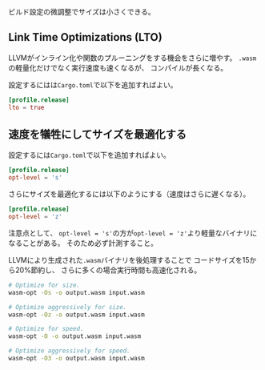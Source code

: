 ビルド設定の微調整でサイズは小さくできる。

## Link Time Optimizations (LTO)
LLVMがインライン化や関数のプルーニングをする機会をさらに増やす。
`.wasm`の軽量化だけでなく実行速度も速くなるが、
コンパイルが長くなる。

設定するにはは`Cargo.toml`で以下を追加すればよい。
```toml
[profile.release]
lto = true
```

## 速度を犠牲にしてサイズを最適化する
設定するには`Cargo.toml`で以下を追加すればよい。
```toml
[profile.release]
opt-level = 's'
```
さらにサイズを最適化するには以下のようにする（速度はさらに遅くなる）。
```toml
[profile.release]
opt-level = 'z'
```
注意点として、
`opt-level = 's'`の方が`opt-level = 'z'`より軽量なバイナリになることがある。
そのため必ず計測すること。

LLVMにより生成された`.wasm`バイナリを後処理することで
コードサイズを15から20%節約し、
さらに多くの場合実行時間も高速化される。
```sh
# Optimize for size.
wasm-opt -Os -o output.wasm input.wasm

# Optimize aggressively for size.
wasm-opt -Oz -o output.wasm input.wasm

# Optimize for speed.
wasm-opt -O -o output.wasm input.wasm

# Optimize aggressively for speed.
wasm-opt -O3 -o output.wasm input.wasm
```
